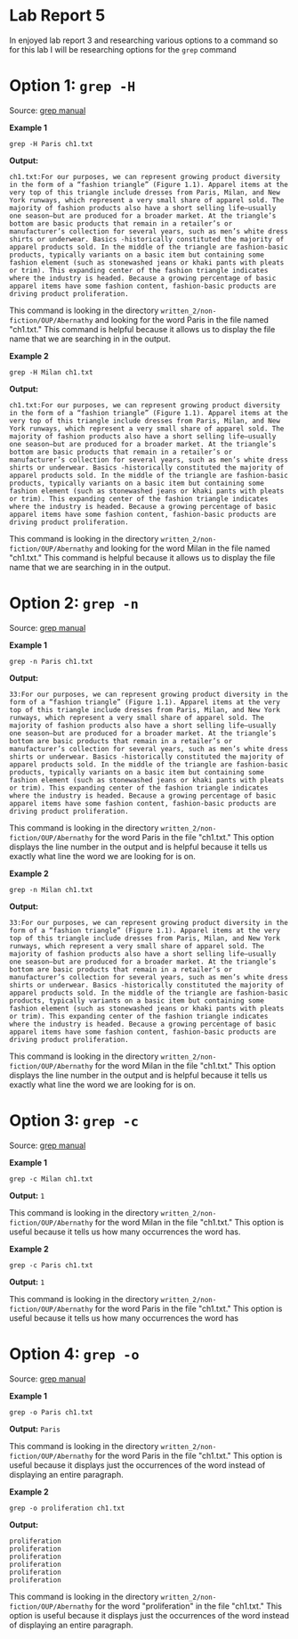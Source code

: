 # Lab Report 5

In enjoyed lab report 3 and researching various options to a command so for this lab I will be researching options for the `grep` command

# Option 1: `grep -H`

Source: [grep manual](https://man7.org/linux/man-pages/man1/grep.1.html)

**Example 1**
```
grep -H Paris ch1.txt
```
**Output:** 
```
ch1.txt:For our purposes, we can represent growing product diversity in the form of a “fashion triangle” (Figure 1.1). Apparel items at the very top of this triangle include dresses from Paris, Milan, and New York runways, which represent a very small share of apparel sold. The majority of fashion products also have a short selling life—usually one season—but are produced for a broader market. At the triangle’s bottom are basic products that remain in a retailer’s or manufacturer’s collection for several years, such as men’s white dress shirts or underwear. Basics -historically constituted the majority of apparel products sold. In the middle of the triangle are fashion-basic products, typically variants on a basic item but containing some fashion element (such as stonewashed jeans or khaki pants with pleats or trim). This expanding center of the fashion triangle indicates where the industry is headed. Because a growing percentage of basic apparel items have some fashion content, fashion-basic products are driving product proliferation.
```

This command is looking in the directory `written_2/non-fiction/OUP/Abernathy` and looking for the word Paris in the file named "ch1.txt." This command is helpful because it allows us to display the file name that we are searching in in the output.

**Example 2**
```
grep -H Milan ch1.txt
```
**Output:** 
```
ch1.txt:For our purposes, we can represent growing product diversity in the form of a “fashion triangle” (Figure 1.1). Apparel items at the very top of this triangle include dresses from Paris, Milan, and New York runways, which represent a very small share of apparel sold. The majority of fashion products also have a short selling life—usually one season—but are produced for a broader market. At the triangle’s bottom are basic products that remain in a retailer’s or manufacturer’s collection for several years, such as men’s white dress shirts or underwear. Basics -historically constituted the majority of apparel products sold. In the middle of the triangle are fashion-basic products, typically variants on a basic item but containing some fashion element (such as stonewashed jeans or khaki pants with pleats or trim). This expanding center of the fashion triangle indicates where the industry is headed. Because a growing percentage of basic apparel items have some fashion content, fashion-basic products are driving product proliferation.
```

This command is looking in the directory `written_2/non-fiction/OUP/Abernathy` and looking for the word Milan in the file named "ch1.txt." This command is helpful because it allows us to display the file name that we are searching in in the output.

# Option 2: `grep -n`

Source: [grep manual](https://man7.org/linux/man-pages/man1/grep.1.html)

**Example 1**
```
grep -n Paris ch1.txt
```
**Output:** 
```
33:For our purposes, we can represent growing product diversity in the form of a “fashion triangle” (Figure 1.1). Apparel items at the very top of this triangle include dresses from Paris, Milan, and New York runways, which represent a very small share of apparel sold. The majority of fashion products also have a short selling life—usually one season—but are produced for a broader market. At the triangle’s bottom are basic products that remain in a retailer’s or manufacturer’s collection for several years, such as men’s white dress shirts or underwear. Basics -historically constituted the majority of apparel products sold. In the middle of the triangle are fashion-basic products, typically variants on a basic item but containing some fashion element (such as stonewashed jeans or khaki pants with pleats or trim). This expanding center of the fashion triangle indicates where the industry is headed. Because a growing percentage of basic apparel items have some fashion content, fashion-basic products are driving product proliferation.
```

This command is looking in the directory `written_2/non-fiction/OUP/Abernathy` for the word Paris in the file "ch1.txt." This option displays the line number in the output and is helpful because it tells us exactly what line the word we are looking for is on.

**Example 2**
```
grep -n Milan ch1.txt         
```
**Output:** 
```
33:For our purposes, we can represent growing product diversity in the form of a “fashion triangle” (Figure 1.1). Apparel items at the very top of this triangle include dresses from Paris, Milan, and New York runways, which represent a very small share of apparel sold. The majority of fashion products also have a short selling life—usually one season—but are produced for a broader market. At the triangle’s bottom are basic products that remain in a retailer’s or manufacturer’s collection for several years, such as men’s white dress shirts or underwear. Basics -historically constituted the majority of apparel products sold. In the middle of the triangle are fashion-basic products, typically variants on a basic item but containing some fashion element (such as stonewashed jeans or khaki pants with pleats or trim). This expanding center of the fashion triangle indicates where the industry is headed. Because a growing percentage of basic apparel items have some fashion content, fashion-basic products are driving product proliferation.
```

This command is looking in the directory `written_2/non-fiction/OUP/Abernathy` for the word Milan in the file "ch1.txt." This option displays the line number in the output and is helpful because it tells us exactly what line the word we are looking for is on.

# Option 3: `grep -c`

Source: [grep manual](https://man7.org/linux/man-pages/man1/grep.1.html)

**Example 1**
```
grep -c Milan ch1.txt
```
**Output:** `1`

This command is looking in the directory `written_2/non-fiction/OUP/Abernathy` for the word Milan in the file "ch1.txt." This option is useful because it tells us how many occurrences the word has.

**Example 2**
```
grep -c Paris ch1.txt
```
**Output:** `1`

This command is looking in the directory `written_2/non-fiction/OUP/Abernathy` for the word Paris in the file "ch1.txt." This option is useful because it tells us how many occurrences the word has

# Option 4: `grep -o`

Source: [grep manual](https://man7.org/linux/man-pages/man1/grep.1.html)

**Example 1**
```
grep -o Paris ch1.txt
```
**Output:** `Paris`

This command is looking in the directory `written_2/non-fiction/OUP/Abernathy` for the word Paris in the file "ch1.txt." This option is useful because it displays just the occurrences of the word instead of displaying an entire paragraph.

**Example 2**
```
grep -o proliferation ch1.txt
```
**Output:** 
```
proliferation
proliferation
proliferation
proliferation
proliferation
proliferation
```

This command is looking in the directory `written_2/non-fiction/OUP/Abernathy` for the word "proliferation" in the file "ch1.txt." This option is useful because it displays just the occurrences of the word instead of displaying an entire paragraph.
